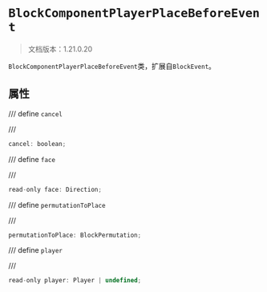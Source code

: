 # `BlockComponentPlayerPlaceBeforeEvent`

> 文档版本：1.21.0.20

`BlockComponentPlayerPlaceBeforeEvent`类，扩展自`BlockEvent`。

## 属性

/// define
`cancel`


///

```js
cancel: boolean;
```


/// define
`face`


///

```js
read-only face: Direction;
```


/// define
`permutationToPlace`


///

```js
permutationToPlace: BlockPermutation;
```


/// define
`player`


///

```js
read-only player: Player | undefined;
```

